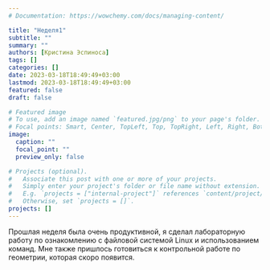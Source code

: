 ```yaml
---
# Documentation: https://wowchemy.com/docs/managing-content/

title: "Неделя1"
subtitle: ""
summary: ""
authors: [Кристина Эспиноса]
tags: []
categories: []
date: 2023-03-18T18:49:49+03:00
lastmod: 2023-03-18T18:49:49+03:00
featured: false
draft: false

# Featured image
# To use, add an image named `featured.jpg/png` to your page's folder.
# Focal points: Smart, Center, TopLeft, Top, TopRight, Left, Right, BottomLeft, Bottom, BottomRight.
image:
  caption: ""
  focal_point: ""
  preview_only: false

# Projects (optional).
#   Associate this post with one or more of your projects.
#   Simply enter your project's folder or file name without extension.
#   E.g. `projects = ["internal-project"]` references `content/project/deep-learning/index.md`.
#   Otherwise, set `projects = []`.
projects: []
---
```

Прошлая неделя была очень продуктивной, я сделал лабораторную работу по ознакомлению с файловой системой Linux и использованием команд. Мне также пришлось готовиться к контрольной работе по геометрии, которая скоро появится.
